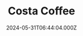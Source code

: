 ---
date: 2024-05-31T06:44:04.000Z
title: Costa Coffee
latitude: 52.03857870104306
longitude: 0.730118486106803
url: https://www.costa.co.uk
category: checkin
---